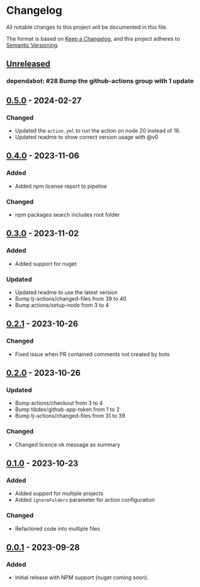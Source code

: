 # Changelog

All notable changes to this project will be documented in this file.

The format is based on [Keep a Changelog](https://keepachangelog.com/en/1.0.0/),
and this project adheres to [Semantic Versioning](https://semver.org/spec/v2.0.0.html).

## [Unreleased]

### dependabot: \#28 Bump the github-actions group with 1 update

## [0.5.0] - 2024-02-27

### Changed

- Updated the `action.yml` to run the action on node 20 instead of 16.
- Updated readme to show correct version usage with @v0

## [0.4.0] - 2023-11-06

### Added

- Added npm license report to pipeline

### Changed

- npm packages search includes root folder

## [0.3.0] - 2023-11-02

### Added

- Added support for nuget

### Updated

- Updated readme to use the latest version
- Bump tj-actions/changed-files from 39 to 40
- Bump actions/setup-node from 3 to 4

## [0.2.1] - 2023-10-26

### Changed

- Fixed issue when PR contained comments not created by bots

## [0.2.0] - 2023-10-26

### Updated

- Bump actions/checkout from 3 to 4
- Bump tibdex/github-app-token from 1 to 2
- Bump tj-actions/changed-files from 31 to 39

### Changed

- Changed licence ok message as summary

## [0.1.0] - 2023-10-23

### Added

- Added support for multiple projects
- Added `ignoreFolders` parameter for action configuration

### Changed

- Refactored code into multiple files

## [0.0.1] - 2023-09-28

### Added

- Initial release with NPM support (nuget coming soon).

[unreleased]: https://github.com/neolution-ch/action-check-licenses/compare/0.5.0...HEAD
[0.5.0]: https://github.com/neolution-ch/action-check-licenses/compare/0.4.0...0.5.0
[0.4.0]: https://github.com/neolution-ch/action-check-licenses/compare/0.3.0...0.4.0
[0.3.0]: https://github.com/neolution-ch/action-check-licenses/compare/0.2.1...0.3.0
[0.2.1]: https://github.com/neolution-ch/action-check-licenses/compare/0.2.0...0.2.1
[0.2.0]: https://github.com/neolution-ch/action-check-licenses/compare/0.1.0-2-g2f29f04d3bd3abf0162a415d21c959bcb1c1b3b3...0.2.0
[0.1.0]: https://github.com/neolution-ch/action-check-licenses/compare/0.0.1...0.1.0
[0.0.1]: https://github.com/neolution-ch/action-check-licenses/releases/tag/0.0.1

